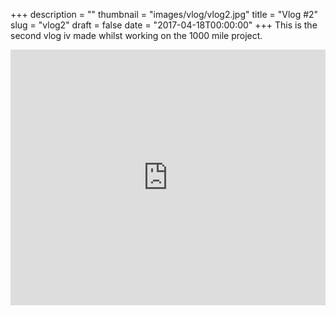 +++
description = ""
thumbnail = "images/vlog/vlog2.jpg"
title = "Vlog #2"
slug = "vlog2"
draft = false
date = "2017-04-18T00:00:00"
+++
This is the second vlog iv made whilst working on the 1000 mile project.

<iframe width="730" height="409" src="https://www.youtube.com/embed/5rU_fx473Ps" frameborder="0" allow="autoplay; encrypted-media" allowfullscreen style="max-width:100%"></iframe>